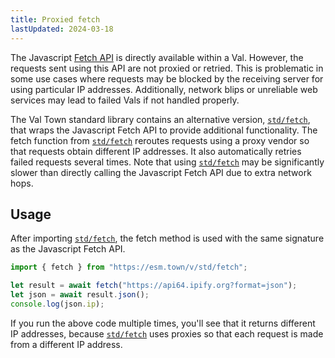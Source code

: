 ```yaml
---
title: Proxied fetch
lastUpdated: 2024-03-18
---
```


The Javascript [Fetch API](https://developer.mozilla.org/en-US/docs/Web/API/Fetch_API) is directly available within a Val. However, the requests sent using this API are not proxied or retried. This is problematic in some use cases where requests may be blocked by the receiving server for using particular IP addresses. Additionally, network blips or unreliable web services may lead to failed Vals if not handled properly.

The Val Town standard library contains an alternative version, [`std/fetch`](https://www.val.town/v/std/fetch), that wraps the Javascript Fetch API to provide additional functionality. The fetch function from [`std/fetch`](https://www.val.town/v/std/fetch) reroutes requests using a proxy vendor so that requests obtain different IP addresses. It also automatically retries failed requests several times. Note that using [`std/fetch`](https://www.val.town/v/std/fetch) may be significantly slower than directly calling the Javascript Fetch API due to extra network hops.

## Usage

After importing [`std/fetch`](https://www.val.town/v/std/fetch), the fetch method is used with the same signature as the Javascript Fetch API.

```ts title="Example" val
import { fetch } from "https://esm.town/v/std/fetch";

let result = await fetch("https://api64.ipify.org?format=json");
let json = await result.json();
console.log(json.ip);
```

If you run the above code multiple times, you'll see that it returns different IP addresses, because [`std/fetch`](https://www.val.town/v/std/fetch) uses proxies so that each request is made from a different IP address.
